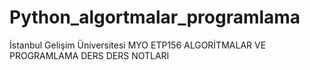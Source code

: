 # Python_algortmalar_programlama
İstanbul Gelişim Üniversitesi MYO ETP156 ALGORİTMALAR VE PROGRAMLAMA DERS DERS NOTLARI
